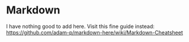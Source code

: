 # Markdown

I have nothing good to add here. Visit this fine guide instead:<br>
https://github.com/adam-p/markdown-here/wiki/Markdown-Cheatsheet
